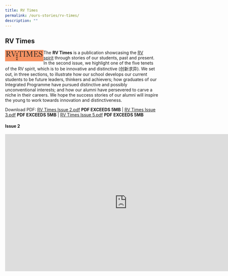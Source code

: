 ```yaml
---
title: RV Times
permalink: /ours-stories/rv-times/
description: ""
---
```

## RV Times

<img align="left" style="width:25%" src="/images/rvtimes.png">

The&nbsp;**RV Times**&nbsp;is a publication showcasing the&nbsp;[RV spirit](/about-rv/svs/)&nbsp;through stories of our students, past and present. In the second issue, we highlight&nbsp;one of the five tenets of the RV spirit, which is to be&nbsp;innovative and distinctive (创新求异). We set out, in three sections, to illustrate how our school develops our current students to be future leaders, thinkers and achievers; how graduates of our Integrated Programme have pursued distinctive and possibly unconventional interests; and how our alumni have persevered to carve a niche in their careers. We hope the success stories of our alumni will inspire the young to work towards innovation and&nbsp;distinctiveness.

Download PDF:&nbsp;[RV Times Issue 2.pdf](https://rivervalleyhigh.moe.edu.sg/qql/slot/u724/Events/RV%20Times%20Issue%202/RV%20Times%20Issue%202_apub.pdf) **PDF EXCEEDS 5MB**&nbsp;|&nbsp;[RV Times Issue 3.pdf](https://rivervalleyhigh.moe.edu.sg/qql/slot/u724/Events/RV%20Times%20Issue%203/RV%20Times%20Issue%203.pdf) **PDF EXCEEDS 5MB**&nbsp;|&nbsp;[RV Times Issue 5.pdf](https://rivervalleyhigh.moe.edu.sg/qql/slot/u724/Events/RV%20Times%20Issue%205/RV%20Times%20Issue%205.pdf) **PDF EXCEEDS 5MB**

#### Issue 2

<iframe allowfullscreen="true" height="450" width="800" frameborder="0" src="https://docs.google.com/presentation/d/e/2PACX-1vQFhi9U5ngCE7PcCs1c35Sspy8vs8QKhLr_LYPfPfxWkoGO-us854EGYGWLCOamMatgZ6cSP49cWeDS/embed?start=false&amp;loop=false&amp;delayms=3000"></iframe>